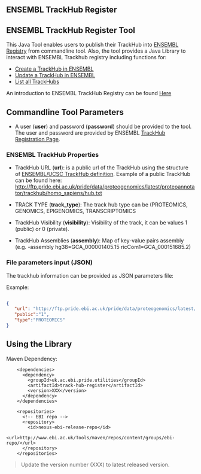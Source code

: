 ENSEMBL TrackHub Register
-------------------------

## ENSEMBL TrackHub Register Tool

This Java Tool enables users to publish their TrackHub into [ENSEMBL Registry](https://www.trackhubregistry.org/)
from commandline tool. Also, the tool provides a Java Library to interact with ENSEMBL Trackhub registry including functions for:
   - [Create a TrackHub in ENSEMBL](https://www.trackhubregistry.org/docs/api/registration/workflow/thregister)
   - [Update a TrackHub in ENSEMBL](https://www.trackhubregistry.org/docs/api/registration/workflow/thupdate)
   - [List all TrackHubs](https://www.trackhubregistry.org/docs/api/registration/workflow/thlist)

An introduction to ENSEMBL TrackHub Registry can be found [Here](https://www.trackhubregistry.org/)

## Commandline Tool Parameters

- A user (**user**) and password (**password**) should be provided to the tool. The user and password are provided
by ENSEMBL [TrackHub Registration Page](https://www.trackhubregistry.org/user/register).

### ENSEMBL TrackHub Properties

- TrackHub URL (**url**): is a public url of the TrackHub using the structure of [ENSEMBL/UCSC TrackHub definition](https://genome.ucsc.edu/goldenpath/help/hgTrackHubHelp.html#Intro). Example of a public TrackHub can be found here: http://ftp.pride.ebi.ac.uk/pride/data/proteogenomics/latest/proteoannotator/trackhub/homo_sapiens/hub.txt

- TRACK TYPE (**track_type**): The track hub type can be (PROTEOMICS, GENOMICS, EPIGENOMICS, TRANSCRIPTOMICS

- TrackHub Visibility (**visibility**): Visibility of the track, it can be values 1 (public) or 0 (private).

- TrackHub Assemblies (**assembly**): Map of key-value pairs assembly (e.g. -assembly hg38=GCA_000001405.15 ricCom1=GCA_000151685.2)


### File parameters input (JSON)

The trackhub information can be provided as JSON parameters file:

Example:

```json

{
   "url": "http://ftp.pride.ebi.ac.uk/pride/data/proteogenomics/latest/proteoannotator/trackhub/homo_sapiens/hub.txt",
   "public":"1",
   "type":"PROTEOMICS"
}

```

## Using the Library

Maven Dependency:

~~~~
    <dependencies>
      <dependency>
        <groupId>uk.ac.ebi.pride.utilities</groupId>
        <artifactId>track-hub-register</artifactId>
        <version>XXX</version>
      </dependency>
    </dependencies>
~~~~
~~~~
    <repositories>
      <!-- EBI repo -->
      <repository>
        <id>nexus-ebi-release-repo</id>
        <url>http://www.ebi.ac.uk/Tools/maven/repos/content/groups/ebi-repo/</url>
      </repository>
    </repositories>
~~~~

> Update the version number (XXX) to latest released version.

